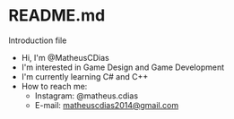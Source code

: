 # README.md
Introduction file
- Hi, I'm @MatheusCDias
- I'm interested in Game Design and Game Development
- I'm currently learning C# and C++
- How to reach me:
  - Instagram: @matheus.cdias
  - E-mail: matheuscdias2014@gmail.com
